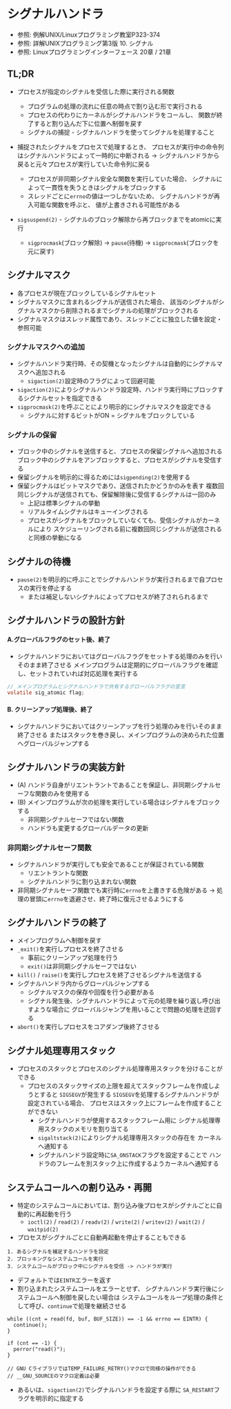 # シグナルハンドラ
- 参照: 例解UNIX/Linuxプログラミング教室P323-374
- 参照: 詳解UNIXプログラミング第3版 10. シグナル
- 参照: Linuxプログラミングインターフェース 20章 / 21章

## TL;DR
- プロセスが指定のシグナルを受信した際に実行される関数
  - プログラムの処理の流れに任意の時点で割り込む形で実行される
  - プロセスの代わりにカーネルがシグナルハンドラをコールし、
    関数が終了すると割り込んだ下に位置へ制御を戻す
  - シグナルの捕捉 - シグナルハンドラを使ってシグナルを処理すること
- 捕捉されたシグナルをプロセスで処理するとき、
  プロセスが実行中の命令列はシグナルハンドラによって一時的に中断される
  -> シグナルハンドラから戻ると元々プロセスが実行していた命令列に戻る
  - プロセスが非同期シグナル安全な関数を実行していた場合、
    シグナルによって一貫性を失うときはシグナルをブロックする
  - スレッドごとに`errno`の値は一つしかないため、
    シグナルハンドラが再入可能な関数を呼ぶと、
    値が上書きされる可能性がある

- `sigsuspend(2)` - シグナルのブロック解除から再ブロックまでをatomicに実行
  - `sigprocmask`(ブロック解除) -> `pause`(待機) -> `sigprocmask`(ブロックを元に戻す)

## シグナルマスク
- 各プロセスが現在ブロックしているシグナルセット
- シグナルマスクに含まれるシグナルが送信された場合、
  該当のシグナルがシグナルマスクから削除されるまでシグナルの処理がブロックされる
- シグナルマスクはスレッド属性であり、スレッドごとに独立した値を設定・参照可能

### シグナルマスクへの追加
- シグナルハンドラ実行時、その契機となったシグナルは自動的にシグナルマスクへ追加される
  - `sigaction(2)`設定時のフラグによって回避可能
- `sigaction(2)`によりシグナルハンドラ設定時、ハンドラ実行時にブロックするシグナルセットを指定できる
- `sigprocmask(2)`を呼ぶことにより明示的にシグナルマスクを設定できる
  - シグナルに対するビットがON = シグナルをブロックしている

### シグナルの保留
- ブロック中のシグナルを送信すると、プロセスの保留シグナルへ追加される
  ブロック中のシグナルをアンブロックすると、プロセスがシグナルを受信する
- 保留シグナルを明示的に得るためには`sigpending(2)`を使用する
- 保留シグナルはビットマスクであり、送信されたかどうかのみを表す
  複数回同じシグナルが送信されても、保留解除後に受信するシグナルは一回のみ
  - 上記は標準シグナルの挙動
  - リアルタイムシグナルはキューイングされる
  - プロセスがシグナルをブロックしていなくても、受信シグナルがカーネルにより
    スケジューリングされる前に複数回同じシグナルが送信されると同様の挙動になる

## シグナルの待機
- `pause(2)`を明示的に呼ぶことでシグナルハンドラが実行されるまで自プロセスの実行を停止する
  - または補足しないシグナルによってプロセスが終了されられるまで

## シグナルハンドラの設計方針
#### A.グローバルフラグのセット後、終了
- シグナルハンドラにおいてはグローバルフラグをセットする処理のみを行いそのまま終了させる
  メインプログラムは定期的にグローバルフラグを確認し、セットされていれば対応処理を実行する

```c
// メインプログラムとシグナルハンドラで共有するグローバルフラグの宣言
volatile sig_atomic flag;
```

#### B. クリーンアップ処理後、終了
- シグナルハンドラにおいてはクリーンアップを行う処理のみを行いそのまま終了させる
  またはスタックを巻き戻し、メインプログラムの決められた位置へグローバルジャンプする

## シグナルハンドラの実装方針
- (A) ハンドラ自身がリエントラントであることを保証し、非同期シグナルセーフな関数のみを使用する
- (B) メインプログラムが次の処理を実行している場合はシグナルをブロックする
  - 非同期シグナルセーフではない関数
  - ハンドラも変更するグローバルデータの更新

### 非同期シグナルセーフ関数
- シグナルハンドラが実行しても安全であることが保証されている関数
  - リエントラントな関数
  - シグナルハンドラに割り込まれない関数
- 非同期シグナルセーフ関数でも実行時に`errno`を上書きする危険がある
  -> 処理の冒頭に`errno`を退避させ、終了時に復元させるようにする

## シグナルハンドラの終了
- メインプログラムへ制御を戻す
- `_exit()`を実行しプロセスを終了させる
  - 事前にクリーンアップ処理を行う
  - `exit()`は非同期シグナルセーフではない
- `kill()` / `raise()`を実行しプロセスを終了させるシグナルを送信する
- シグナルハンドラ内からグローバルジャンプする
  - シグナルマスクの保存や回復を行う必要がある
  - シグナル発生後、シグナルハンドラによって元の処理を繰り返し呼び出すような場合に
    グローバルジャンプを用いることで問題の処理を迂回する
- `abort()`を実行しプロセスをコアダンプ後終了させる

## シグナル処理専用スタック
- プロセスのスタックとプロセスのシグナル処理専用スタックを分けることができる
  - プロセスのスタックサイズの上限を超えてスタックフレームを作成しようとすると
    `SIGSEGV`が発生する
    `SIGSEGV`を処理するシグナルハンドラが設定されている場合、
    プロセスはスタック上にフレームを作成することができない
    - シグナルハンドラが使用するスタックフレーム用に
      シグナル処理専用スタックのメモリを割り当てる
    - `sigaltstack(2)`によりシグナル処理専用スタックの存在を
      カーネルへ通知する
    - シグナルハンドラ設定時に`SA_ONSTACK`フラグを設定することで
      ハンドラのフレームを別スタック上に作成するようカーネルへ通知する

## システムコールへの割り込み・再開
- 特定のシステムコールにおいては、割り込み後プロセスがシグナルごとに自動的に再起動を行う
  - `ioctl(2)` / `read(2)` / `readv(2)` / `write(2)` / `writev(2)` / `wait(2)` / `waitpid(2)`
- プロセスがシグナルごとに自動再起動を停止することもできる

```
1. あるシグナルを補足するハンドラを設定
2. ブロッキングなシステムコールを実行
3. システムコールがブロック中にシグナルを受信 -> ハンドラが実行
```

- デフォルトでは`EINTR`エラーを返す
- 割り込まれたシステムコールをエラーとせず、
  シグナルハンドラ実行後にシステムコールへ制御を戻したい場合は
  システムコールをループ処理の条件として呼び、`continue`で処理を継続させる

```
while ((cnt = read(fd, buf, BUF_SIZE)) == -1 && errno == EINTR) {
  continue();
}

if (cnt == -1) {
  perror("read()");
}

// GNU CライブラリではTEMP_FAILURE_RETRY()マクロで同様の操作ができる
// __GNU_SOURCEのマクロ定義は必要
```

- あるいは、`sigaction(2)`でシグナルハンドラを設定する際に
  `SA_RESTART`フラグを明示的に指定する
